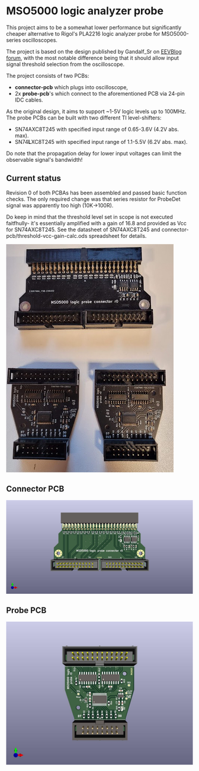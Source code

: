 # MSO5000 logic analyzer probe

This project aims to be a somewhat lower performance but significantly cheaper alternative to Rigol's PLA2216 
logic analyzer probe for MSO5000-series oscilloscopes.

The project is based on the design published by Gandalf_Sr on [EEVBlog forum](https://www.eevblog.com/forum/testgear/ms05000-budget-logic-analyzer-probe-set-design/), 
with the most notable difference being that it should allow input signal threshold selection from the oscilloscope.

The project consists of two PCBs: 

* __connector-pcb__ which plugs into oscilloscope,
* 2x __probe-pcb__'s which connect to the aforementioned PCB via 24-pin IDC cables.

As the original design, it aims to support ~1-5V logic levels up to 100MHz. The probe PCBs can be built with 
two different TI level-shifters:

* SN74AXC8T245 with specified input range of 0.65-3.6V (4.2V abs. max).
* SN74**L**XC8T245 with specified input range of 1.1-5.5V (6.2V abs. max).

Do note that the propagation delay for lower input voltages can limit the observable signal's bandwidth!

## Current status

Revision 0 of both PCBAs has been assembled and passed basic function checks. The only required change was that series resistor
for ProbeDet signal was apparently too high (10K->100R).

Do keep in mind that the threshold level set in scope is not executed faitfhully- it's essentially amplified with a gain of 16.8
and provided as Vcc for SN74AXC8T245. See the datasheet of SN74AXC8T245 and connector-pcb/threshold-vcc-gain-calc.ods spreadsheet for details.

![pcb pics](doc/pcb-pic.jpg)

## Connector PCB

![connector pcb](doc/connector-pcb.jpg)

## Probe PCB

![probe pcb](doc/probe-pcb.jpg)



